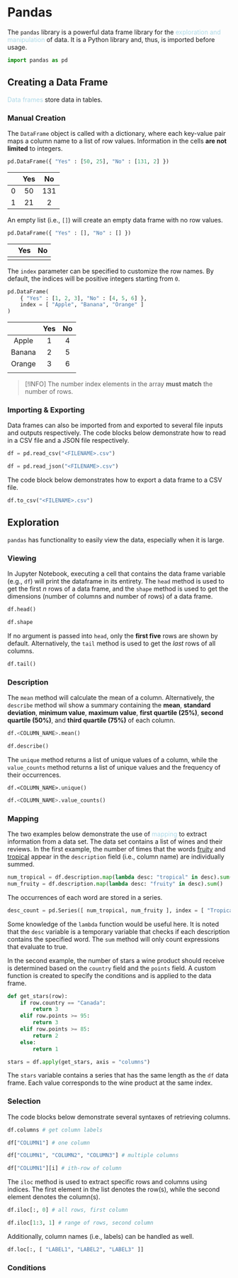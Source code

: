 # Pandas
The `pandas` library is a powerful data frame library for the <span style = "color:lightblue">exploration and manipulation</span> of data. It is a Python library and, thus, is imported before usage.

```python
import pandas as pd
```

## Creating a Data Frame
<span style = "color:lightblue">Data frames</span> store data in tables.

### Manual Creation
The `DataFrame` object is called with a dictionary, where each key-value pair maps a column name to a list of row values. Information in the cells **are not limited** to integers.

```python
pd.DataFrame({ "Yes" : [50, 25], "No" : [131, 2] })
```

|     | **Yes** | **No** |
| :---: | :-------: | :------: |
| 0   | 50      | 131    |
| 1   | 21      | 2      |

An empty list (i.e., `[]`) will create an empty data frame with no row values.

```python
pd.DataFrame({ "Yes" : [], "No" : [] })
```

|     | **Yes** | **No** |
| --- | ------- | ------ |
|     |         |        |

The `index` parameter can be specified to customize the row names. By default, the indices will be positive integers starting from `0`.

```python
pd.DataFrame(
	{ "Yes" : [1, 2, 3], "No" : [4, 5, 6] },
	index = [ "Apple", "Banana", "Orange" ]
)
```

|        | **Yes** | **No** |
|:------:|:-------:|:------:|
| Apple  |    1    |   4    |
| Banana |    2    |   5    |
| Orange |    3    |   6    |
|        |         |        |

> [!INFO]
> The number index elements in the array **must match** the number of rows.

### Importing & Exporting
Data frames can also be imported from and exported to several file inputs and outputs respectively. The code blocks below demonstrate how to read in a CSV file and a JSON file respectively.

```python
df = pd.read_csv("<FILENAME>.csv")
```

```python
df = pd.read_json("<FILENAME>.csv")
```

The code block below demonstrates how to export a data frame to a CSV file.

```python
df.to_csv("<FILENAME>.csv")
```

## Exploration
`pandas` has functionality to easily view the data, especially when it is large.

### Viewing

In Jupyter Notebook, executing a cell that contains the data frame variable (e.g., `df`) will print the dataframe in its entirety. The `head` method is used to get the first *n* rows of a data frame, and the `shape` method is used to get the dimensions (number of columns and number of rows) of a data frame.

```python
df.head()
```

```python
df.shape
```

If no argument is passed into `head`, only the **first five** rows are shown by default. Alternatively, the `tail` method is used to get the *last* rows of all columns.

```python
df.tail()
```

### Description
The `mean` method will calculate the mean of a column. Alternatively, the `describe` method wil show a summary containing the **mean**, **standard deviation**, **minimum value**, **maximum value**, **first quartile (25%)**, **second quartile (50%)**, and **third quartile (75%)** of each column.

```python
df.<COLUMN_NAME>.mean()
```

```python
df.describe()
```

The `unique` method returns a list of unique values of a column, while the `value_counts` method returns a list of unique values and the frequency of their occurrences.

```
df.<COLUMN_NAME>.unique()
```

```python
df.<COLUMN_NAME>.value_counts()
```

### Mapping
The two examples below demonstrate the use of <span style = "color:lightblue">mapping</span> to extract information from a data set. The data set contains a list of wines and their reviews. In the first example, the number of times that the words <u>fruity</u> and <u>tropical</u> appear in the `description` field (i.e., column name) are individually summed.

```python
num_tropical = df.description.map(lambda desc: "tropical" in desc).sum()
num_fruity = df.description.map(lambda desc: "fruity" in desc).sum()
```

The occurrences of each word are stored in a series.

```python
desc_count = pd.Series([ num_tropical, num_fruity ], index = [ "Tropical", "Fruity" ])
```

Some knowledge of the `lambda` function would be useful here. It is noted that the `desc` variable is a temporary variable that checks if each description contains the specified word. The `sum` method will only count expressions that evaluate to true.

In the second example, the number of stars a wine product should receive is determined based on the `country` field and the `points` field. A custom function is created to specify the conditions and is applied to the data frame.

```python
def get_stars(row):
	if row.country == "Canada":
		return 3
	elif row.points >= 95:
		return 3
	elif row.points >= 85:
		return 2
	else:
		return 1

stars = df.apply(get_stars, axis = "columns")
```

The `stars` variable contains a series that has the same length as the `df` data frame. Each value corresponds to the wine product at the same index.

### Selection
The code blocks below demonstrate several syntaxes of retrieving columns. 

```python
df.columns # get column labels
```

```python
df["COLUMN1"] # one column
```

```python
df["COLUMN1", "COLUMN2", "COLUMN3"] # multiple columns
```

```python
df["COLUMN1"][i] # ith-row of column
```

The `iloc` method is used to extract specific rows and columns using indices. The first element in the list denotes the row(s), while the second element denotes the column(s).

```python
df.iloc[:, 0] # all rows, first column
```

```python
df.iloc[1:3, 1] # range of rows, second column
```

Additionally, column names (i.e., labels) can be handled as well.

```python
df.loc[:, [ "LABEL1", "LABEL2", "LABEL3" ]]
```

### Conditions
